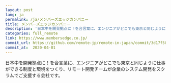 ```yaml
---
layout: post
lang: ja
permalink: /ja/メンバーズエッジカンパニー
title: メンバーズエッジカンパニー
description: '日本中を開発拠点に！を合言葉に、エンジニアがどこでも東京と同じように仕事ができる制度と環境をつくり、リモート開発チームが企業のシステム開発をスクラムでご支援する会社です。'
categories: full_remote
link: https://www.membersedge.co.jp/
commit_url: https://github.com/remote-jp/remote-in-japan/commit/3d17f58b82331142de661f6d73b507875fd71a40
commit_at:  2020-04-01
---
```


<p>日本中を開発拠点に！を合言葉に、エンジニアがどこでも東京と同じように仕事ができる制度と環境をつくり、リモート開発チームが企業のシステム開発をスクラムでご支援する会社です。</p>
